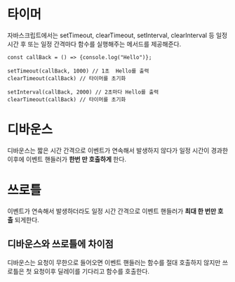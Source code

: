 # 타이머

자바스크립트에서는 setTimeout, clearTimeout, setInterval, clearInterval 등 일정 시간 후 또는 일정 간격마다 함수를 실행해주는 메서드를 제공해준다.

```
const callBack = () => {console.log("Hello")};

setTimeout(callBack, 1000) // 1초  Hello를 출력
clearTimeout(callBack) // 타이머를 초기화

setInterval(callBack, 2000) // 2초마다 Hello를 출력
clearTimeout(callBack) // 타이머를 초기화
```

# 디바운스

디바운스는 짧은 시간 간격으로 이벤트가 연속해서 발생하지 않다가 일정 시간이 경과한 이후에 이벤트 핸들러가 **한번 만 호출하게** 한다.

# 쓰로틀

이벤트가 연속해서 발생하더라도 일정 시간 간격으로 이벤트 핸들러가 **최대 한 번만 호출** 되게한다.

## 디바운스와 쓰로틀에 차이점

디바운스는 요청이 무한으로 들어오면 이벤트 핸들러는 함수를 절대 호출하지 않지만 쓰로틀은 첫 요청이후 딜레이를 기다리고 함수를 호출한다.
